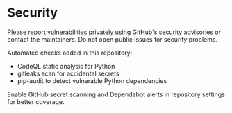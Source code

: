 # Security

Please report vulnerabilities privately using GitHub's security advisories or contact the maintainers. Do not open public issues for security problems.

Automated checks added in this repository:

- CodeQL static analysis for Python
- gitleaks scan for accidental secrets
- pip-audit to detect vulnerable Python dependencies

Enable GitHub secret scanning and Dependabot alerts in repository settings for better coverage.
